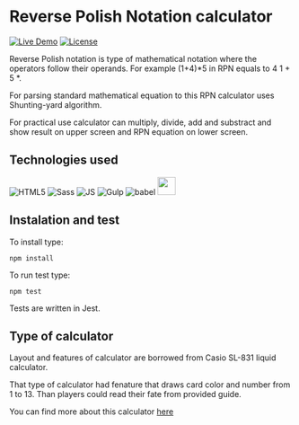 Reverse Polish Notation calculator
============
[![Live Demo](https://img.shields.io/badge/demo-online-green.svg)](https://piotrbartnik.github.io/RPNcalculator/)
[![License](https://img.shields.io/badge/license-MIT-blue.svg)](https://opensource.org/licenses/MIT)

Reverse Polish notation is type of mathematical notation where the operators follow their operands. 
For example (1+4)*5 in RPN equals to 4 1 + 5 *.

For parsing standard mathematical equation to this RPN calculator uses Shunting-yard algorithm.

For practical use calculator can multiply, divide, add and substract and show result on upper screen and RPN equation on lower screen.

## Technologies used

 ![HTML5](https://icongr.am/devicon/html5-original-wordmark.svg)
 ![Sass](https://icongr.am/devicon/sass-original.svg)
 ![JS](https://icongr.am/devicon/javascript-original.svg)
 ![Gulp](https://icongr.am/devicon/gulp-plain.svg)
 ![babel](https://icongr.am/devicon/babel-original.svg)
 <img src="https://cdn-images-1.medium.com/max/1600/1*3whjFY1CJUag-a3abRqyQA.png" width='32'>

## Instalation and test

To install type:

  ```
  npm install
  ```

To run test type:

  ```
  npm test
  ```

Tests are written in Jest. 

## Type of calculator

Layout and features of calculator are borrowed from Casio SL-831 liquid calculator.

That type of calculator had fenature that draws card color and number from 1 to 13. Than players could read their fate from provided guide.

You can find more about this calculator [here](http://www.liquidcrystal.co.nz/calculators/casio-sl-831/)